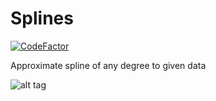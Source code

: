 # Splines
[![CodeFactor](https://www.codefactor.io/repository/github/stochasticengineer/splines/badge/master)](https://www.codefactor.io/repository/github/stochasticengineer/splines/overview/master)

Approximate spline of any degree to given data

![alt tag](https://github.com/StochasticEngineer/Splines/blob/master/figure_1.png)

